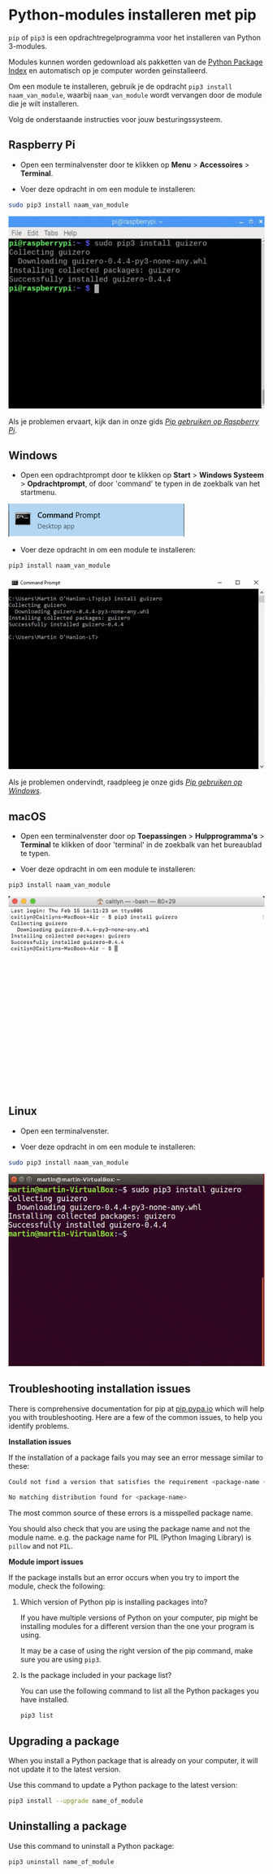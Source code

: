 # Python-modules installeren met pip

`pip` of `pip3` is een opdrachtregelprogramma voor het installeren van Python 3-modules.

Modules kunnen worden gedownload als pakketten van de [Python Package Index](https://pypi.python.org/pypi) en automatisch op je computer worden geïnstalleerd.

Om een module te installeren, gebruik je de opdracht `pip3 install naam_van_module`, waarbij `naam_van_module` wordt vervangen door de module die je wilt installeren.

Volg de onderstaande instructies voor jouw besturingssysteem.

## Raspberry Pi

+ Open een terminalvenster door te klikken op **Menu** > **Accessoires** > **Terminal**.

+ Voer deze opdracht in om een module te installeren:

```bash
sudo pip3 install naam_van_module
```

![pi pip install](images/pi_pip_install.gif)

Als je problemen ervaart, kijk dan in onze gids [_Pip gebruiken op Raspberry Pi_](https://projects.raspberrypi.org/nl-NL/projects/using-pip-on-raspberry-pi).

## Windows

+ Open een opdrachtprompt door te klikken op **Start** > **Windows Systeem** > **Opdrachtprompt**, of door 'command' te typen in de zoekbalk van het startmenu.

![Windows-opdrachtprompt](images/windows_command_prompt_app.PNG)

+ Voer deze opdracht in om een module te installeren:

```bash
pip3 install naam_van_module
```

![Windows pip install](images/windows_pip_install.gif)

Als je problemen ondervindt, raadpleeg je onze gids [_Pip gebruiken op Windows_](https://projects.raspberrypi.org/nl-NL/projects/using-pip-on-windows).

## macOS

+ Open een terminalvenster door op **Toepassingen** > **Hulpprogramma's** > **Terminal** te klikken of door 'terminal' in de zoekbalk van het bureaublad te typen.

+ Voer deze opdracht in om een module te installeren:

```bash
pip3 install naam_van_module
```

![mac pip-installatie](images/mac_pip_install.gif)

## Linux

+ Open een terminalvenster.

+ Voer deze opdracht in om een module te installeren:

```bash
sudo pip3 install naam_van_module
```

![Linux pip installatie](images/linux_pip_install.gif)

## Troubleshooting installation issues

There is comprehensive documentation for pip at [pip.pypa.io](https://pip.pypa.io) which will help you with troubleshooting. Here are a few of the common issues, to help you identify problems.

**Installation issues**

If the installation of a package fails you may see an error message similar to these:

```bash
Could not find a version that satisfies the requirement <package-name (from versions: )>
```

```bash
No matching distribution found for <package-name>
```

The most common source of these errors is a misspelled package name.

You should also check that you are using the package name and not the module name. e.g. the package name for PIL (Python Imaging Library) is `pillow` and not `PIL`.

**Module import issues**

If the package installs but an error occurs when you try to import the module, check the following:

1. Which version of Python pip is installing packages into?

    If you have multiple versions of Python on your computer, pip might be installing modules for a different version than the one your program is using.

    It may be a case of using the right version of the pip command, make sure you are using `pip3`.

2. Is the package included in your package list?

    You can use the following command to list all the Python packages you have installed.

    ```bash
    pip3 list
    ```

## Upgrading a package

When you install a Python package that is already on your computer, it will not update it to the latest version.

Use this command to update a Python package to the latest version:

```bash
pip3 install --upgrade name_of_module 
```

## Uninstalling a package

Use this command to uninstall a Python package:

```bash
pip3 uninstall name_of_module
```
